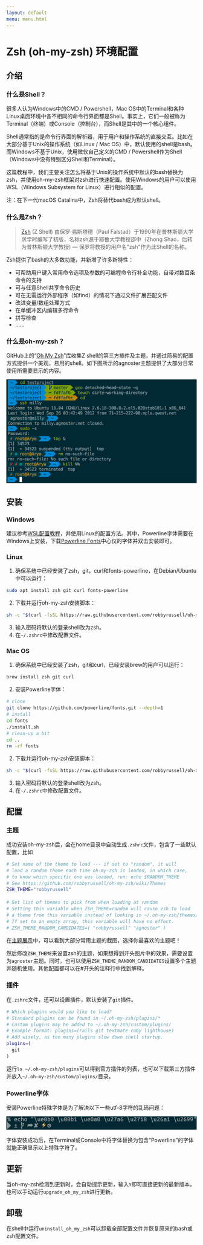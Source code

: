 ```yaml
---
layout: default
menu: menu.html
---
```


# Zsh (oh-my-zsh) 环境配置

## 介绍

### 什么是Shell？

很多人认为Windows中的CMD / Powershell，Mac OS中的Terminal和各种Linux桌面环境中各不相同的命令行界面都是Shell。事实上，它们一般被称为Terminal（终端）或Console（控制台），而Shell是其中的一个核心组件。

Shell通常指的是命令行界面的解析器，用于用户和操作系统的直接交互。比如在大部分基于Unix的操作系统（如Linux / Mac OS）中，默认使用的shell是bash。而Windows不基于Unix，使用微软自己定义的CMD / Powershell作为Shell（Windows中没有特别区分Shell和Terminal）。

这篇教程中，我们主要关注怎么将基于Unix的操作系统中默认的bash替换为zsh，并使用oh-my-zsh框架对zsh进行快速配置。使用Windows的用户可以使用WSL（Windows Subsystem for Linux）进行相似的配置。

注：在下一代macOS Catalina中，Zsh将替代bash成为默认shell。

### 什么是Zsh？

> [Zsh](https://www.zsh.org/) (Z Shell) 由保罗·弗斯塔德（Paul Falstad）于1990年在普林斯顿大学求学时编写了初版，名称zsh源于耶鲁大学教授邵中（Zhong Shao，后转为普林斯顿大学教授) — 保罗将教授的用户名"zsh"作为此Shell的名称。

Zsh提供了bash的大多数功能，并新增了许多新特性：
+ 可帮助用户键入常用命令选项及参数的可编程命令行补全功能，自带对数百条命令的支持
+ 可与任意Shell共享命令历史
+ 可在无需运行外部程序（如find）的情况下通过文件扩展匹配文件
+ 改进变量/数组处理方式
+ 在单缓冲区内编辑多行命令
+ 拼写检查
+ ……

### 什么是oh-my-zsh？

GitHub上的“[Oh My Zsh](https://github.com/robbyrussell/oh-my-zsh)”库收集Z shell的第三方插件及主题，并通过简易的配置方式提供一个美观，易用的shell。如下图所示的agnoster主题提供了大部分日常使用所需要显示的内容。

![oh-my-zsh](./oh-my-zsh.png)

## 安装

### Windows

建议参考[WSL配置教程]()，并使用Linux的配置方法。其中，Powerline字体需要在Windows上安装，下载[Powerline Fonts](https://github.com/powerline/fonts)中心仪的字体并双击安装即可。

### Linux

1. 确保系统中已经安装了zsh，git，curl和fonts-powerline，在Debian/Ubuntu中可以运行：
```bash
sudo apt install zsh git curl fonts-powerline
```


2. 下载并运行oh-my-zsh安装脚本：
```bash
sh -c "$(curl -fsSL https://raw.githubusercontent.com/robbyrussell/oh-my-zsh/master/tools/install.sh)"
```


3. 输入密码将默认的登录shell改为zsh。
5. 在`~/.zshrc`中修改配置文件。


### Mac OS

1. 确保系统中已经安装了zsh，git和curl，已经安装brew的用户可以运行：
```bash
brew install zsh git curl
```


2. 安装Powerline字体：
```bash
# clone
git clone https://github.com/powerline/fonts.git --depth=1
# install
cd fonts
./install.sh
# clean-up a bit
cd ..
rm -rf fonts
```


2. 下载并运行oh-my-zsh安装脚本：
```bash
sh -c "$(curl -fsSL https://raw.githubusercontent.com/robbyrussell/oh-my-zsh/master/tools/install.sh)"
```


3. 输入密码将默认的登录shell改为zsh。
4. 在`~/.zshrc`中修改配置文件。

## 配置

### 主题

成功安装oh-my-zsh后，会在home目录中自动生成`.zshrc`文件，包含了一些默认配置，比如
```bash
# Set name of the theme to load --- if set to "random", it will
# load a random theme each time oh-my-zsh is loaded, in which case,
# to know which specific one was loaded, run: echo $RANDOM_THEME
# See https://github.com/robbyrussell/oh-my-zsh/wiki/Themes
ZSH_THEME="robbyrussell"

# Set list of themes to pick from when loading at random
# Setting this variable when ZSH_THEME=random will cause zsh to load
# a theme from this variable instead of looking in ~/.oh-my-zsh/themes/
# If set to an empty array, this variable will have no effect.
# ZSH_THEME_RANDOM_CANDIDATES=( "robbyrussell" "agnoster" )
```

在[主题展示](https://github.com/robbyrussell/oh-my-zsh/wiki/Themes)中，可以看到大部分常用主题的截图，选择你最喜欢的主题吧！

然后修改`ZSH_THEME`来设置zsh的主题，如果想得到开头图片中的效果，需要设置为`agnoster`主题。同时，也可以使用`ZSH_THEME_RANDOM_CANDIDATES`设置多个主题并随机使用。其他配置都可以在#开头的注释行中找到解释。

### 插件

在`.zshrc`文件，还可以设置插件，默认安装了`git`插件。

```bash
# Which plugins would you like to load?
# Standard plugins can be found in ~/.oh-my-zsh/plugins/*
# Custom plugins may be added to ~/.oh-my-zsh/custom/plugins/
# Example format: plugins=(rails git textmate ruby lighthouse)
# Add wisely, as too many plugins slow down shell startup.
plugins=(
  git
)
```

运行`ls ~/.oh-my-zsh/plugins`可以得到官方插件的列表，也可以下载第三方插件并放入`~/.oh-my-zsh/custom/plugins/`目录。


### Powerline字体

安装Powerline特殊字体是为了解决以下一些utf-8字符的乱码问题：

![characters](./characters.png)

字体安装成功后，在Terminal或Console中将字体替换为包含“Powerline”的字体就能正确显示以上特殊字符了。

## 更新

当oh-my-zsh检测到更新时，会自动提示更新，输入`Y`即可直接更新的最新版本。也可以手动运行`upgrade_oh_my_zsh`进行更新。

## 卸载

在shell中运行`uninstall_oh_my_zsh`可以卸载全部配置文件并恢复原来的bash或zsh配置文件。
